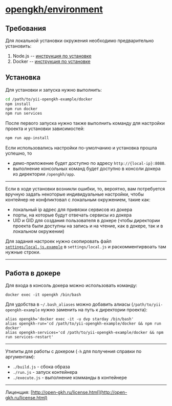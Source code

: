 # [opengkh/environment](https://hub.docker.com/r/opengkh/environment/)

## Требования

Для локальной установки окружения необходимо предварительно установить:

1. Node.js -- [инструкция по установке](https://nodejs.org/en/download/package-manager/)
2. Docker -- [инструкция по установке](https://docs.docker.com/engine/installation/)

## Установка

Для установки и запуска нужно выполнить:

```sh
cd /path/to/yii-opengkh-example/docker
npm install
npm run docker
npm run services
```

После первого запуска нужно также выполнить команду для настройки проекта и установки зависимостей:

```sh
npm run app-install
```

Если использовались настройки по-умолчанию и установка прошла успешно, то 

- демо-приложение будет доступно по адресу `http://{local-ip}:8080`.
- выполнение консольных команд будет доступно в консоли докера из директории `/opengkh/app`.

---

Если в ходе установки возникли ошибки, то, вероятно, вам потребуется вручную задать некоторые индивидуальные настройки, чтобы контейнер не конфликтовал с локальным окружением, такие как:

- локальный ip адрес для привязки сервисов из докера
- порты, на которые будут отвечать сервисы из докера
- UID и GID для создания пользователя в докере (чтобы директории проекта были доступны на запись и на чтение, как в докере, так и в локальном окружении)

Для задания настроек нужно скопировать файл [`settings/local.js.example`](settings/local.js.example) в `settings/local.js` и раскомментирвоать там нужные строки.

---

## Работа в докере

Для входа в консоль докера можно использовать команду:

`docker exec -it opengkh /bin/bash`

Для удобства в `~/.bash_aliases` можно добавить алиасы (`/path/to/yii-opengkh-example` нужно заменить на путь к директории проекта):

```
alias opengkh='docker exec -it -u dvp starday /bin/bash'
alias opengkh-run='cd /path/to/yii-opengkh-example/docker && npm run docker'
alias opengkh-services='cd /path/to/yii-opengkh-example/docker && npm run services-restart'
```

---

Утилиты для работы с докером (`-h` для получения справки по аргументам):

- `./build.js` - сбока образа
- `./run.js` - запуск контейнера
- `./execute.js` - выполнение комманды в контейнере

---
 
Лиценщия: [http://open-gkh.ru/license.html](http://open-gkh.ru/license.html)